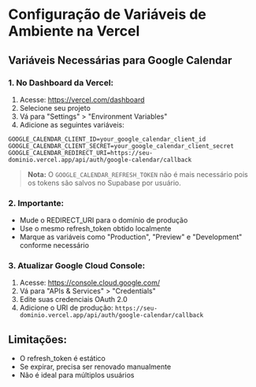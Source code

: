 # Configuração de Variáveis de Ambiente na Vercel

## Variáveis Necessárias para Google Calendar

### 1. No Dashboard da Vercel:
1. Acesse: https://vercel.com/dashboard
2. Selecione seu projeto
3. Vá para "Settings" > "Environment Variables"
4. Adicione as seguintes variáveis:

```
GOOGLE_CALENDAR_CLIENT_ID=your_google_calendar_client_id
GOOGLE_CALENDAR_CLIENT_SECRET=your_google_calendar_client_secret
GOOGLE_CALENDAR_REDIRECT_URI=https://seu-dominio.vercel.app/api/auth/google-calendar/callback
```

> **Nota:** O `GOOGLE_CALENDAR_REFRESH_TOKEN` não é mais necessário pois os tokens são salvos no Supabase por usuário.

### 2. Importante:
- Mude o REDIRECT_URI para o domínio de produção
- Use o mesmo refresh_token obtido localmente
- Marque as variáveis como "Production", "Preview" e "Development" conforme necessário

### 3. Atualizar Google Cloud Console:
1. Acesse: https://console.cloud.google.com/
2. Vá para "APIs & Services" > "Credentials"
3. Edite suas credenciais OAuth 2.0
4. Adicione o URI de produção: `https://seu-dominio.vercel.app/api/auth/google-calendar/callback`

## Limitações:
- O refresh_token é estático
- Se expirar, precisa ser renovado manualmente
- Não é ideal para múltiplos usuários